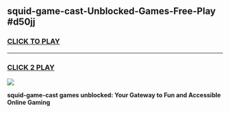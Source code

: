 
## squid-game-cast-Unblocked-Games-Free-Play #d50jj
<h3>
<a href="https://us.freeplayer.one?title=squid-game-cast&ref=9M">CLICK TO PLAY</a></h3>
<hr>

<h3>
<a href="https://us.freeplayer.one?title=squid-game-cast&ref=9M">CLICK 2 PLAY</a>
  
</h3>

<a href="https://us.freeplayer.one?title=squid-game-cast&ref=9M"><img src="https://clearcache.store/games.png"></a>


**squid-game-cast games unblocked: Your Gateway to Fun and Accessible Online Gaming**
